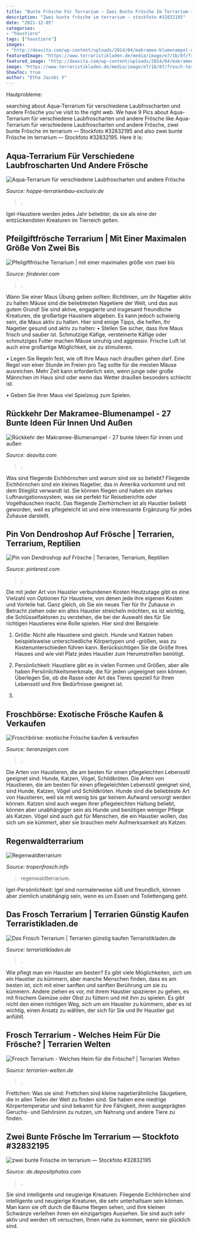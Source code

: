 ```yaml
---
title: "Bunte Frösche Für Terrarium ~ Zwei Bunte Frösche Im Terrarium — Stockfoto #32832195"
description: "Zwei bunte frösche im terrarium — stockfoto #32832195"
date: "2021-12-05"
categories:
- "haustiere"
tags: ["haustiere"]
images:
- "http://deavita.com/wp-content/uploads/2014/04/makramee-blumenampel-ombre-idee-blau-weiss-terrarium-sukkulenten.jpg"
featuredImage: "https://www.terraristikladen.de/media/image/e7/1b/8f/frosch-terrarium-46983-dt000_600x600@2x.jpg"
featured_image: "http://deavita.com/wp-content/uploads/2014/04/makramee-blumenampel-ombre-idee-blau-weiss-terrarium-sukkulenten.jpg"
image: "https://www.terraristikladen.de/media/image/e7/1b/8f/frosch-terrarium-46983-dt000_600x600@2x.jpg"
ShowToc: true
author: "Etha Jacobi V"
---
```



Hautprobleme:

	

		
searching about Aqua-Terrarium für verschiedene Laubfroscharten und andere Frösche you've visit to the right web. We have 9 Pics about Aqua-Terrarium für verschiedene Laubfroscharten und andere Frösche like Aqua-Terrarium für verschiedene Laubfroscharten und andere Frösche, zwei bunte Frösche im terrarium — Stockfoto #32832195 and also zwei bunte Frösche im terrarium — Stockfoto #32832195. Here it is:
		
    
## Aqua-Terrarium Für Verschiedene Laubfroscharten Und Andere Frösche

<img loading=lazy src="https://hoppe-terrarienbau-exclusiv.de/wp-content/uploads/2020/03/Landschaftstotale-2.jpg" onerror="this.onerror=null;this.src='https://tse2.mm.bing.net/th?id=OIP._Ip0Cjxxht-Ai-tw6YfMEwHaE8&amp;pid=15.1';" alt="Aqua-Terrarium für verschiedene Laubfroscharten und andere Frösche">

_Source: hoppe-terrarienbau-exclusiv.de_

>. 

	

Igel-Haustiere werden jedes Jahr beliebter, da sie als eine der entzückendsten Kreaturen im Tierreich gelten.

    
## Pfeilgiftfrösche Terrarium | Mit Einer Maximalen Größe Von Zwei Bis

<img loading=lazy src="https://findevier.com/axqclu/FPKs2IO6prahmsbGYamEqwHaE8.jpg" onerror="this.onerror=null;this.src='https://tse2.mm.bing.net/th?id=OIP.bpxFJ_Qb2FKhYFIxs6kxUQAAAA&amp;pid=15.1';" alt="Pfeilgiftfrösche Terrarium | mit einer maximalen größe von zwei bis">

_Source: findevier.com_

>. 

	

Wann Sie einer Maus Übung geben sollten: Richtlinien, um Ihr Nagetier aktiv zu halten
Mäuse sind die beliebtesten Nagetiere der Welt, und das aus gutem Grund! Sie sind aktive, engagierte und insgesamt freundliche Kreaturen, die großartige Haustiere abgeben. Es kann jedoch schwierig sein, die Maus aktiv zu halten. Hier sind einige Tipps, die helfen, Ihr Nagetier gesund und aktiv zu halten:
• Stellen Sie sicher, dass Ihre Maus frisch und sauber ist. Schmutzige Käfige, versteinerte Käfige oder schmutziges Futter machen Mäuse unruhig und aggressiv. Frische Luft ist auch eine großartige Möglichkeit, sie zu stimulieren.

• Legen Sie Regeln fest, wie oft Ihre Maus nach draußen gehen darf. Eine Regel von einer Stunde im Freien pro Tag sollte für die meisten Mäuse ausreichen. Mehr Zeit kann erforderlich sein, wenn junge oder große Männchen im Haus sind oder wenn das Wetter draußen besonders schlecht ist.

• Geben Sie Ihrer Maus viel Spielzeug zum Spielen.

    
## Rückkehr Der Makramee-Blumenampel - 27 Bunte Ideen Für Innen Und Außen

<img loading=lazy src="http://deavita.com/wp-content/uploads/2014/04/makramee-blumenampel-ombre-idee-blau-weiss-terrarium-sukkulenten.jpg" onerror="this.onerror=null;this.src='https://tse2.mm.bing.net/th?id=OIP.QuSdEPn6WRn2kTFOxJtWVQHaLH&amp;pid=15.1';" alt="Rückkehr der Makramee-Blumenampel - 27 bunte Ideen für innen und außen">

_Source: deavita.com_

>. 

	

Was sind fliegende Eichhörnchen und warum sind sie so beliebt?
Fliegende Eichhörnchen sind ein kleines Nagetier, das in Amerika vorkommt und mit dem Stieglitz verwandt ist. Sie können fliegen und haben ein starkes Luftnavigationssystem, was sie perfekt für Reiseberichte oder Vogelhäuschen macht. Das fliegende Zierhörnchen ist als Haustier beliebt geworden, weil es pflegeleicht ist und eine interessante Ergänzung für jedes Zuhause darstellt.

    
## Pin Von Dendroshop Auf Frösche | Terrarien, Terrarium, Reptilien

<img loading=lazy src="https://i.pinimg.com/736x/3b/e5/c0/3be5c0e7f9ec491604866328417bd905.jpg" onerror="this.onerror=null;this.src='https://tse4.mm.bing.net/th?id=OIP.kIH5BdRSLlANwlrUIFdtNAHaJ3&amp;pid=15.1';" alt="Pin von Dendroshop auf Frösche | Terrarien, Terrarium, Reptilien">

_Source: pinterest.com_

>. 

	

Die mit jeder Art von Haustier verbundenen Kosten
Heutzutage gibt es eine Vielzahl von Optionen für Haustiere, von denen jede ihre eigenen Kosten und Vorteile hat. Ganz gleich, ob Sie ein neues Tier für Ihr Zuhause in Betracht ziehen oder ein altes Haustier streicheln möchten, es ist wichtig, die Schlüsselfaktoren zu verstehen, die bei der Auswahl des für Sie richtigen Haustieres eine Rolle spielen. Hier sind drei Beispiele:
1. Größe: Nicht alle Haustiere sind gleich. Hunde und Katzen haben beispielsweise unterschiedliche Körpertypen und -größen, was zu Kostenunterschieden führen kann. Berücksichtigen Sie die Größe Ihres Hauses und wie viel Platz jedes Haustier zum Herumstreifen benötigt.

2. Persönlichkeit: Haustiere gibt es in vielen Formen und Größen, aber alle haben Persönlichkeitsmerkmale, die für jeden ungeeignet sein können. Überlegen Sie, ob die Rasse oder Art des Tieres speziell für Ihren Lebensstil und Ihre Bedürfnisse geeignet ist.

3.

    
## Froschbörse: Exotische Frösche Kaufen &amp; Verkaufen

<img loading=lazy src="https://www.tieranzeigen.com/amphibien/froesche/froesche.jpg" onerror="this.onerror=null;this.src='https://tse2.mm.bing.net/th?id=OIP.u13WbE43hYB6mOLf0JakHAHaFj&amp;pid=15.1';" alt="Froschbörse: exotische Frösche kaufen &amp; verkaufen">

_Source: tieranzeigen.com_

>. 

	

Die Arten von Haustieren, die am besten für einen pflegeleichten Lebensstil geeignet sind: Hunde, Katzen, Vögel, Schildkröten.
Die Arten von Haustieren, die am besten für einen pflegeleichten Lebensstil geeignet sind, sind Hunde, Katzen, Vögel und Schildkröten. Hunde sind die beliebteste Art von Haustieren, weil sie mit wenig bis gar keinem Aufwand versorgt werden können. Katzen sind auch wegen ihrer pflegeleichten Haltung beliebt, können aber unabhängiger sein als Hunde und benötigen weniger Pflege als Katzen. Vögel sind auch gut für Menschen, die ein Haustier wollen, das sich um sie kümmert, aber sie brauchen mehr Aufmerksamkeit als Katzen.

    
## Regenwaldterrarium

<img loading=lazy src="https://tropenfrosch.info/terrarium/regenwaldterrarium_1.jpg" onerror="this.onerror=null;this.src='https://tse1.mm.bing.net/th?id=OIP.FLiBEvqPkbJz99BvrJ91mwHaE7&amp;pid=15.1';" alt="Regenwaldterrarium">

_Source: tropenfrosch.info_

>regenwaldterrarium. 

	

Igel-Persönlichkeit: Igel sind normalerweise süß und freundlich, können aber ziemlich unabhängig sein, wenn es um Essen und Toilettengang geht.

    
## Das Frosch Terrarium | Terrarien Günstig Kaufen Terraristikladen.de

<img loading=lazy src="https://www.terraristikladen.de/media/image/e7/1b/8f/frosch-terrarium-46983-dt000_600x600@2x.jpg" onerror="this.onerror=null;this.src='https://tse2.mm.bing.net/th?id=OIP.dIAXt70ykeNZR4pngcDnowHaFj&amp;pid=15.1';" alt="Das Frosch Terrarium | Terrarien günstig kaufen Terraristikladen.de">

_Source: terraristikladen.de_

>. 

	

Wie pflegt man ein Haustier am besten?
Es gibt viele Möglichkeiten, sich um ein Haustier zu kümmern, aber manche Menschen finden, dass es am besten ist, sich mit einer sanften und sanften Berührung um sie zu kümmern. Andere ziehen es vor, mit ihrem Haustier spazieren zu gehen, es mit frischem Gemüse oder Obst zu füttern und mit ihm zu spielen. Es gibt nicht den einen richtigen Weg, sich um ein Haustier zu kümmern, aber es ist wichtig, einen Ansatz zu wählen, der sich für Sie und Ihr Haustier gut anfühlt.

    
## Frosch Terrarium - Welches Heim Für Die Frösche? | Terrarien Welten

<img loading=lazy src="https://terrarien-welten.de/wp-content/uploads/2018/05/TerrarienHeader1s.jpg" onerror="this.onerror=null;this.src='https://tse4.mm.bing.net/th?id=OIP.Ltjh5BYe73gu2XL3OmxKDgHaBG&amp;pid=15.1';" alt="Frosch Terrarium - Welches Heim für die Frösche? | Terrarien Welten">

_Source: terrarien-welten.de_

>. 

	

Frettchen: Was sie sind: Frettchen sind kleine nagetierähnliche Säugetiere, die in allen Teilen der Welt zu finden sind. Sie haben eine niedrige Körpertemperatur und sind bekannt für ihre Fähigkeit, ihren ausgeprägten Geruchs- und Gehörsinn zu nutzen, um Nahrung und andere Tiere zu finden.

    
## Zwei Bunte Frösche Im Terrarium — Stockfoto #32832195

<img loading=lazy src="https://st.depositphotos.com/2773533/3283/i/450/depositphotos_32832195-stock-photo-two-colorful-frogs-in-terrarium.jpg" onerror="this.onerror=null;this.src='https://tse3.mm.bing.net/th?id=OIP.WzrQFfoGAk4-psfVmr0spgHaE8&amp;pid=15.1';" alt="zwei bunte Frösche im terrarium — Stockfoto #32832195">

_Source: de.depositphotos.com_

>. 

	

Sie sind intelligente und neugierige Kreaturen.
Fliegende Eichhörnchen sind intelligente und neugierige Kreaturen, die sehr unterhaltsam sein können. Man kann sie oft durch die Bäume fliegen sehen, und ihre kleinen Schwänze verleihen ihnen ein einzigartiges Aussehen. Sie sind auch sehr aktiv und werden oft versuchen, Ihnen nahe zu kommen, wenn sie glücklich sind.

